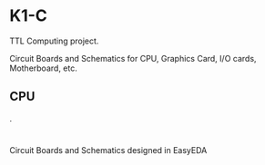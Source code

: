 # K1-C
TTL Computing project.

Circuit Boards and Schematics for CPU, Graphics Card, I/O cards, Motherboard, etc.

## CPU

.

#
Circuit Boards and Schematics designed in EasyEDA
